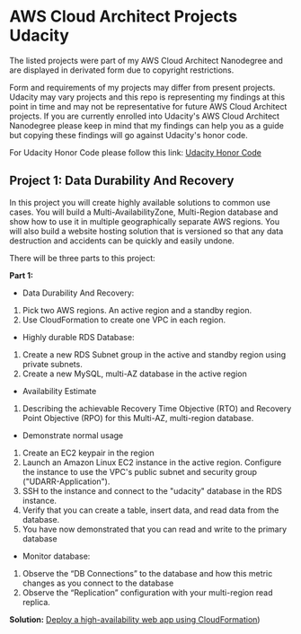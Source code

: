 # AWS Cloud Architect Projects Udacity

The listed projects were part of my AWS Cloud Architect Nanodegree and are displayed in derivated form due to copyright restrictions.

Form and requirements of my projects may differ from present projects. Udacity may vary projects and this repo is representing my findings at this point in time and may not be representative for future  AWS Cloud Architect projects. If you are currently enrolled into Udacity's AWS Cloud Architect Nanodegree please keep in mind that my findings can help you as a guide but copying these findings will go against Udacity's honor code.

For Udacity Honor Code please follow this link: [Udacity Honor Code](https://udacity.zendesk.com/hc/en-us/articles/210667103-Udacity-Honor-Code)

## Project 1: Data Durability And Recovery

In this project you will create highly available solutions to common use cases. You will build a Multi-AvailabilityZone, Multi-Region database and show how to use it in multiple geographically separate AWS regions. You will also build a website hosting solution that is versioned so that any data destruction and accidents can be quickly and easily undone.

There will be three parts to this project:

**Part 1:**
* Data Durability And Recovery:
1. Pick two AWS regions. An active region and a standby region. 
2. Use CloudFormation to create one VPC in each region.

* Highly durable RDS Database:
1. Create a new RDS Subnet group in the active and standby region using private subnets.
2. Create a new MySQL, multi-AZ database in the active region

* Availability Estimate
1. Describing the achievable Recovery Time Objective (RTO) and Recovery Point Objective (RPO) for this Multi-AZ, multi-region database.

* Demonstrate normal usage
1. Create an EC2 keypair in the region
2. Launch an Amazon Linux EC2 instance in the active region. Configure the instance to use the VPC's public subnet and security group ("UDARR-Application").
3. SSH to the instance and connect to the "udacity" database in the RDS instance.
4. Verify that you can create a table, insert data, and read data from the database.
5. You have now demonstrated that you can read and write to the primary database

* Monitor database: 
1. Observe the “DB Connections” to the database and how this metric changes as you connect to the database
2. Observe the “Replication” configuration with your multi-region read replica.

**Solution:** [Deploy a high-availability web app using CloudFormation](https://github.com/mikethwolff/...))
